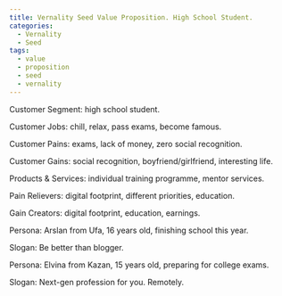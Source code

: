 ```yaml
---
title: Vernality Seed Value Proposition. High School Student. 
categories: 
  - Vernality
  - Seed
tags:
  - value
  - proposition
  - seed
  - vernality
---
```


Customer Segment: high school student. 

Customer Jobs: chill, relax, pass exams, become famous. 

Customer Pains: exams, lack of money, zero social recognition. 

Customer Gains: social recognition, boyfriend/girlfriend, interesting life.  


Products & Services: individual training programme, mentor services.  

Pain Relievers: digital footprint, different priorities, education.  

Gain Creators: digital footprint, education, earnings.


Persona: Arslan from Ufa, 16 years old, finishing school this year.

Slogan: Be better than blogger. 


Persona: Elvina from Kazan, 15 years old, preparing for college exams.
   
Slogan: Next-gen profession for you. Remotely. 